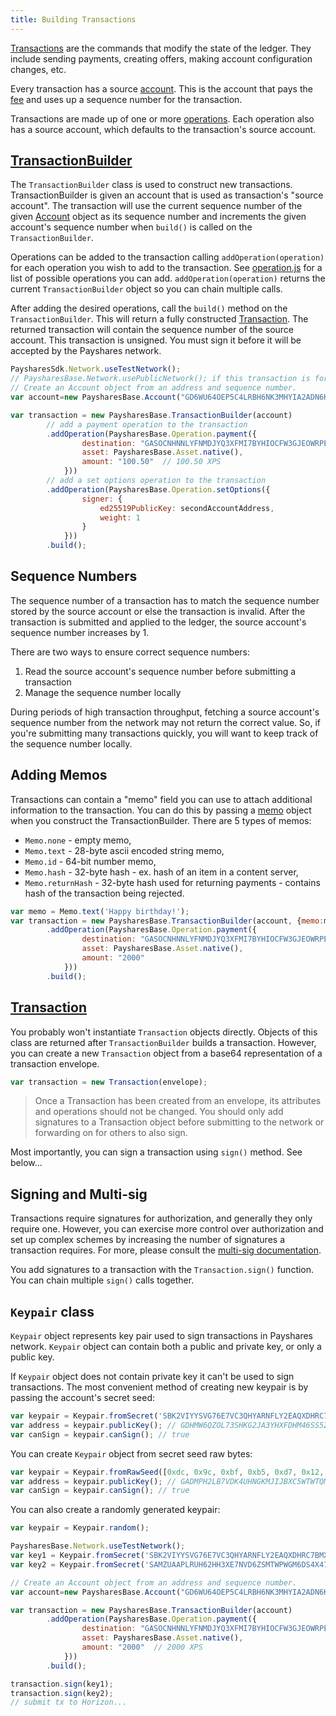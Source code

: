 ```yaml
---
title: Building Transactions
---
```


[Transactions](https://payshares.org/developers/learn/concepts/transactions.html) are the commands that modify the state of the ledger.
They include sending payments, creating offers, making account configuration changes, etc.

Every transaction has a source [account](https://payshares.org/developers/learn/concepts/accounts.html). This is the account
that pays the [fee](https://payshares.org/developers/learn/concepts/fees.html) and uses up a sequence number for the transaction.

Transactions are made up of one or more [operations](https://payshares.org/developers/learn/concepts/operations.html). Each operation also has a source account, which defaults to the transaction's source account.


## [TransactionBuilder](https://github.com/payshares/js-payshares-base/blob/master/src/transaction_builder.js)

The `TransactionBuilder` class is used to construct new transactions. TransactionBuilder is given an account that is used as transaction's "source account".
The transaction will use the current sequence number of the given [Account](https://github.com/payshares/js-payshares-base/blob/master/src/account.js) object as its sequence number and increments
the given account's sequence number when `build()` is called on the `TransactionBuilder`.

Operations can be added to the transaction calling `addOperation(operation)` for each operation you wish to add to the transaction.
See [operation.js](https://github.com/payshares/js-payshares-base/blob/master/src/operation.js) for a list of possible operations you can add.
`addOperation(operation)` returns the current `TransactionBuilder` object so you can chain multiple calls.

After adding the desired operations, call the `build()` method on the `TransactionBuilder`.
This will return a fully constructed [Transaction](https://github.com/payshares/js-payshares-base/blob/master/src/transaction.js).
The returned transaction will contain the sequence number of the source account. This transaction is unsigned. You must sign it before it will be accepted by the Payshares network.


```js
PaysharesSdk.Network.useTestNetwork();
// PaysharesBase.Network.usePublicNetwork(); if this transaction is for the public network
// Create an Account object from an address and sequence number.
var account=new PaysharesBase.Account("GD6WU64OEP5C4LRBH6NK3MHYIA2ADN6K6II6EXPNVUR3ERBXT4AN4ACD","2319149195853854");

var transaction = new PaysharesBase.TransactionBuilder(account)
        // add a payment operation to the transaction
        .addOperation(PaysharesBase.Operation.payment({
                destination: "GASOCNHNNLYFNMDJYQ3XFMI7BYHIOCFW3GJEOWRPEGK2TDPGTG2E5EDW",
                asset: PaysharesBase.Asset.native(),
                amount: "100.50"  // 100.50 XPS
            }))
        // add a set options operation to the transaction
        .addOperation(PaysharesBase.Operation.setOptions({
                signer: {
                    ed25519PublicKey: secondAccountAddress,
                    weight: 1
                }
            }))
        .build();
```



## Sequence Numbers

The sequence number of a transaction has to match the sequence number stored by the source account or else the transaction is invalid.
After the transaction is submitted and applied to the ledger, the source account's sequence number increases by 1.

There are two ways to ensure correct sequence numbers:

1. Read the source account's sequence number before submitting a transaction
2. Manage the sequence number locally

During periods of high transaction throughput, fetching a source account's sequence number from the network may not return
the correct value.  So, if you're submitting many transactions quickly, you will want to keep track of the sequence number locally.

## Adding Memos
Transactions can contain a "memo" field you can use to attach additional information to the transaction. You can do this
by passing a [memo](https://github.com/payshares/js-payshares-base/blob/master/src/memo.js) object when you construct the TransactionBuilder.
There are 5 types of memos:
* `Memo.none` - empty memo,
* `Memo.text` - 28-byte ascii encoded string memo,
* `Memo.id` - 64-bit number memo,
* `Memo.hash` - 32-byte hash - ex. hash of an item in a content server,
* `Memo.returnHash` - 32-byte hash used for returning payments - contains hash of the transaction being rejected.

```js
var memo = Memo.text('Happy birthday!');
var transaction = new PaysharesBase.TransactionBuilder(account, {memo:memo})
        .addOperation(PaysharesBase.Operation.payment({
                destination: "GASOCNHNNLYFNMDJYQ3XFMI7BYHIOCFW3GJEOWRPEGK2TDPGTG2E5EDW",
                asset: PaysharesBase.Asset.native(),
                amount: "2000"
            }))
        .build();
```


## [Transaction](https://github.com/payshares/js-payshares-base/blob/master/src/transaction.js)

You probably won't instantiate `Transaction` objects directly. Objects of this class are returned after `TransactionBuilder`
builds a transaction. However, you can create a new `Transaction` object from a base64 representation of a transaction envelope.

```js
var transaction = new Transaction(envelope);
```

> Once a Transaction has been created from an envelope, its attributes and operations should not be changed. You should only add signatures to a Transaction object before submitting to the network or forwarding on for others to also sign.

Most importantly, you can sign a transaction using `sign()` method. See below...


## Signing and Multi-sig
Transactions require signatures for authorization, and generally they only require one.  However, you can exercise more
control over authorization and set up complex schemes by increasing the number of signatures a transaction requires.  For
more, please consult the [multi-sig documentation](https://payshares.org/developers/learn/concepts/multi-sig.html).

You add signatures to a transaction with the `Transaction.sign()` function. You can chain multiple `sign()` calls together.

## `Keypair` class

`Keypair` object represents key pair used to sign transactions in Payshares network. `Keypair` object can contain both a public and private key, or only a public key.

If `Keypair` object does not contain private key it can't be used to sign transactions. The most convenient method of creating new keypair is by passing the account's secret seed:

```js
var keypair = Keypair.fromSecret('SBK2VIYYSVG76E7VC3QHYARNFLY2EAQXDHRC7BMXBBGIFG74ARPRMNQM');
var address = keypair.publicKey(); // GDHMW6QZOL73SHKG2JA3YHXFDHM46SS5ZRWEYF5BCYHX2C5TVO6KZBYL
var canSign = keypair.canSign(); // true
```

You can create `Keypair` object from secret seed raw bytes:

```js
var keypair = Keypair.fromRawSeed([0xdc, 0x9c, 0xbf, 0xb5, 0xd7, 0x12, 0x83, 0x6a, 0xbf, 0x7d, 0x5d, 0xd8, 0xc4, 0xc4, 0x3e, 0x9d, 0xc7, 0x81, 0x85, 0xf1, 0x4b, 0x12, 0x0e, 0x9b, 0x59, 0x5d, 0x62, 0x65, 0x52, 0xa8, 0xcb, 0xcc]);
var address = keypair.publicKey(); // GADMPH2LB7VDK4UHNGKMJIJBXC5WTWTQMXYWSPVWPMNVVR4MGWLI2IXN
var canSign = keypair.canSign(); // true
```

You can also create a randomly generated keypair:
```js
var keypair = Keypair.random();
```


```js
PaysharesBase.Network.useTestNetwork();
var key1 = Keypair.fromSecret('SBK2VIYYSVG76E7VC3QHYARNFLY2EAQXDHRC7BMXBBGIFG74ARPRMNQM');
var key2 = Keypair.fromSecret('SAMZUAAPLRUH62HH3XE7NVD6ZSMTWPWGM6DS4X47HLVRHEBKP4U2H5E7');

// Create an Account object from an address and sequence number.
var account=new PaysharesBase.Account("GD6WU64OEP5C4LRBH6NK3MHYIA2ADN6K6II6EXPNVUR3ERBXT4AN4ACD","2319149195853854");

var transaction = new PaysharesBase.TransactionBuilder(account)
        .addOperation(PaysharesBase.Operation.payment({
                destination: "GASOCNHNNLYFNMDJYQ3XFMI7BYHIOCFW3GJEOWRPEGK2TDPGTG2E5EDW",
                asset: PaysharesBase.Asset.native(),
                amount: "2000"  // 2000 XPS
            }))
        .build();

transaction.sign(key1);
transaction.sign(key2);
// submit tx to Horizon...
```


